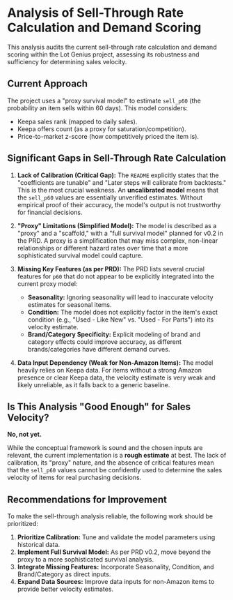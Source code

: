 # Analysis of Sell-Through Rate Calculation and Demand Scoring

This analysis audits the current sell-through rate calculation and demand scoring within the Lot Genius project, assessing its robustness and sufficiency for determining sales velocity.

## Current Approach

The project uses a "proxy survival model" to estimate `sell_p60` (the probability an item sells within 60 days). This model considers:

- Keepa sales rank (mapped to daily sales).
- Keepa offers count (as a proxy for saturation/competition).
- Price-to-market z-score (how competitively priced the item is).

## Significant Gaps in Sell-Through Rate Calculation

1.  **Lack of Calibration (Critical Gap):** The `README` explicitly states that the "coefficients are tunable" and "Later steps will calibrate from backtests." This is the most crucial weakness. An **uncalibrated model** means that the `sell_p60` values are essentially unverified estimates. Without empirical proof of their accuracy, the model's output is not trustworthy for financial decisions.

2.  **"Proxy" Limitations (Simplified Model):** The model is described as a "proxy" and a "scaffold," with a "full survival model" planned for v0.2 in the PRD. A proxy is a simplification that may miss complex, non-linear relationships or different hazard rates over time that a more sophisticated survival model could capture.

3.  **Missing Key Features (as per PRD):** The PRD lists several crucial features for `p60` that do not appear to be explicitly integrated into the current proxy model:
    - **Seasonality:** Ignoring seasonality will lead to inaccurate velocity estimates for seasonal items.
    - **Condition:** The model does not explicitly factor in the item's exact condition (e.g., "Used - Like New" vs. "Used - For Parts") into its velocity estimate.
    - **Brand/Category Specificity:** Explicit modeling of brand and category effects could improve accuracy, as different brands/categories have different demand curves.

4.  **Data Input Dependency (Weak for Non-Amazon Items):** The model heavily relies on Keepa data. For items without a strong Amazon presence or clear Keepa data, the velocity estimate is very weak and likely unreliable, as it falls back to a generic baseline.

## Is This Analysis "Good Enough" for Sales Velocity?

**No, not yet.**

While the conceptual framework is sound and the chosen inputs are relevant, the current implementation is a **rough estimate** at best. The lack of calibration, its "proxy" nature, and the absence of critical features mean that the `sell_p60` values cannot be confidently used to determine the sales velocity of items for real purchasing decisions.

## Recommendations for Improvement

To make the sell-through analysis reliable, the following work should be prioritized:

1.  **Prioritize Calibration:** Tune and validate the model parameters using historical data.
2.  **Implement Full Survival Model:** As per PRD v0.2, move beyond the proxy to a more sophisticated survival analysis.
3.  **Integrate Missing Features:** Incorporate Seasonality, Condition, and Brand/Category as direct inputs.
4.  **Expand Data Sources:** Improve data inputs for non-Amazon items to provide better velocity estimates.

